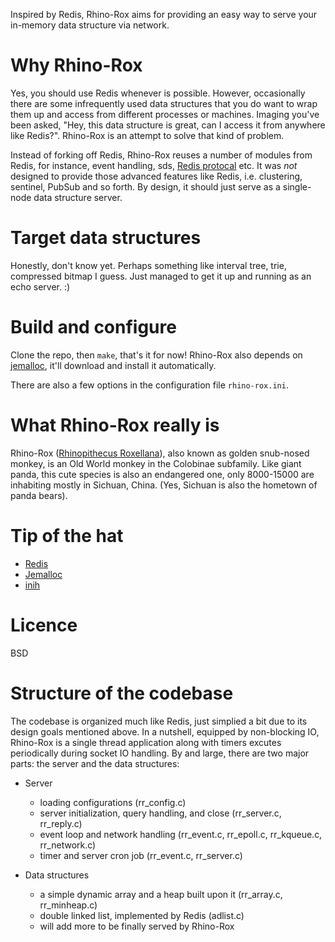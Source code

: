 Inspired by Redis, Rhino-Rox aims for providing an easy way to serve your in-memory data structure via network.

# Why Rhino-Rox
Yes, you should use Redis whenever is possible. However, occasionally there are some infrequently used data structures that you do want to wrap them up and access from different processes or machines. Imaging you've been asked, "Hey, this data structure is great, can I access it from anywhere like Redis?". Rhino-Rox is an attempt to solve that kind of problem.

Instead of forking off Redis, Rhino-Rox reuses a number of modules from Redis, for instance, event handling, sds, [Redis protocal][1] etc. It was *not* designed to provide those advanced features like Redis, i.e. clustering, sentinel, PubSub and so forth. By design, it should just serve as a single-node data structure server.

# Target data structures
Honestly, don't know yet. Perhaps something like interval tree, trie, compressed bitmap I guess. Just managed to get it up and running as an echo server. :)

# Build and configure
Clone the repo, then `make`, that's it for now! Rhino-Rox also depends on [jemalloc][2], it'll download and install it automatically.

There are also a few options in the configuration file `rhino-rox.ini`.

# What Rhino-Rox really is
Rhino-Rox ([Rhinopithecus Roxellana][3]), also known as golden snub-nosed monkey, is an Old World monkey in the Colobinae subfamily. Like giant panda, this cute species is also an endangered one, only 8000-15000 are inhabiting mostly in Sichuan, China. (Yes, Sichuan is also the hometown of panda bears).

# Tip of the hat
* [Redis][4]
* [Jemalloc][2]
* [inih][5]

# Licence
BSD

# Structure of the codebase
The codebase is organized much like Redis, just simplied a bit due to its design goals mentioned above. In a nutshell, equipped by non-blocking IO, Rhino-Rox is a single thread application along with timers excutes periodically during socket IO handling. By and large, there are two major parts: the server and the data structures:

* Server
    * loading configurations (rr_config.c)
    * server initialization, query handling, and close (rr_server.c, rr_reply.c)
    * event loop and network handling (rr_event.c, rr_epoll.c, rr_kqueue.c, rr_network.c)
    * timer and server cron job (rr_event.c, rr_server.c)

* Data structures
    * a simple dynamic array and a heap built upon it (rr_array.c, rr_minheap.c)
    * double linked list, implemented by Redis (adlist.c)
    * will add more to be finally served by Rhino-Rox

[1]: http://redis.io/topics/protocol
[2]: https://github.com/jemalloc/jemalloc
[3]: https://en.wikipedia.org/wiki/Golden_snub-nosed_monkey
[4]: http://redis.io/
[5]: https://github.com/benhoyt/inih
